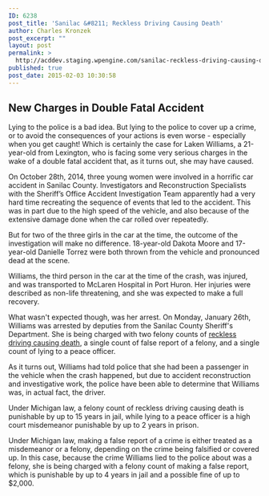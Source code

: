 ```yaml
---
ID: 6238
post_title: 'Sanilac &#8211; Reckless Driving Causing Death'
author: Charles Kronzek
post_excerpt: ""
layout: post
permalink: >
  http://acddev.staging.wpengine.com/sanilac-reckless-driving-causing-death.html
published: true
post_date: 2015-02-03 10:30:58
---
```

<h2>New Charges in Double Fatal Accident</h2>
Lying to the police is a bad idea. But lying to the police to cover up a crime, or to avoid the consequences of your actions is even worse - especially when you get caught! Which is certainly the case for Laken Williams, a 21-year-old from Lexington, who is facing some very serious charges in the wake of a double fatal accident that, as it turns out, she may have caused.<!--more-->

On October 28th, 2014, three young women were involved in a horrific car accident in Sanilac County. Investigators and Reconstruction Specialists with the Sheriff’s Office Accident Investigation Team apparently had a very hard time recreating the sequence of events that led to the accident. This was in part due to the high speed of the vehicle, and also because of the extensive damage done when the car rolled over repeatedly.

But for two of the three girls in the car at the time, the outcome of the investigation will make no difference. 18-year-old Dakota Moore and 17-year-old Danielle Torrez were both thrown from the vehicle and pronounced dead at the scene.

Williams, the third person in the car at the time of the crash, was injured, and was transported to McLaren Hospital in Port Huron. Her injuries were described as non-life threatening, and she was expected to make a full recovery.

What wasn't expected though, was her arrest. On Monday, January 26th, Williams was arrested by deputies from the Sanilac County Sheriff's Department. She is being charged with two felony counts of <a href="http://acddev.staging.wpengine.com/michigan-vehicular-manslaughter-attorneys" target="_blank">reckless driving causing death</a>, a single count of false report of a felony, and a single count of lying to a peace officer.

As it turns out, Williams had told police that she had been a passenger in the vehicle when the crash happened, but due to accident reconstruction and investigative work, the police have been able to determine that Williams was, in actual fact, the driver.

Under Michigan law, a felony count of reckless driving causing death is punishable by up to 15 years in jail, while lying to a peace officer is a high court misdemeanor punishable by up to 2 years in prison.

Under Michigan law, making a false report of a crime is either treated as a misdemeanor or a felony, depending on the crime being falsified or covered up. In this case, because the crime Williams lied to the police about was a felony, she is being charged with a felony count of making a false report, which is punishable by up to 4 years in jail and a possible fine of up to $2,000.